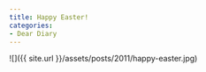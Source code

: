 ```yaml
---
title: Happy Easter!
categories:
- Dear Diary
---
```


![]({{ site.url }}/assets/posts/2011/happy-easter.jpg)
